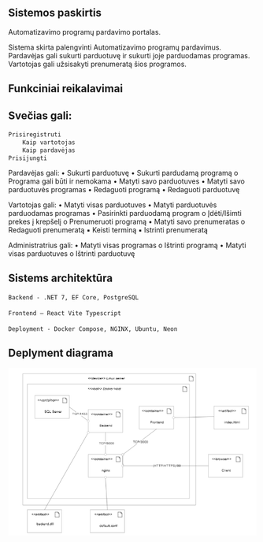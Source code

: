 ## Sistemos paskirtis
Automatizavimo programų pardavimo portalas. 

Sistema skirta palengvinti Automatizavimo programų pardavimus. Pardavėjas gali sukurti parduotuvę ir sukurti joje parduodamas programas. Vartotojas gali užsisakyti prenumeratą šios programos.

## Funkciniai reikalavimai
## Svečias gali:
    Prisiregistruti
        Kaip vartotojas
        Kaip pardavėjas
    Prisijungti
Pardavėjas gali:
    • Sukurti parduotuvę
    • Sukurti pardudamą programą
        o Programa gali būti ir nemokama
    • Matyti savo parduotuves
    • Matyti savo parduotuvės programas
    • Redaguoti programą
    • Redaguoti parduotuvę

Vartotojas gali:
    • Matyti visas parduotuves
    • Matyti parduotuvės parduodamas programas
    • Pasirinkti parduodamą program
        o Įdėti/Išimti prekes į krepšelį
        o Prenumeruoti programą
    • Matyti savo prenumeratas
        o Redaguoti prenumeratą
    ▪ Keisti terminą
    ▪ Istrinti prenumeratą

Administratrius gali:
• Matyti visas programas
    o Ištrinti programą
• Matyti visas parduotuves
    o Ištrinti parduotuvę

## Sistems architektūra

    Backend - .NET 7, EF Core, PostgreSQL

    Frontend – React Vite Typescript

    Deployment - Docker Compose, NGINX, Ubuntu, Neon
    
## Deplyment diagrama


![uml](./diagrams/uml.png)
